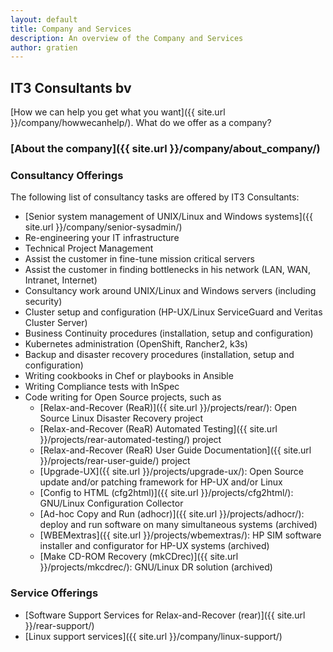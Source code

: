 ```yaml
---
layout: default
title: Company and Services
description: An overview of the Company and Services
author: gratien
---
```


## IT3 Consultants bv

[How we can help you get what you want]({{ site.url }}/company/howwecanhelp/).
What do we offer as a company?

### [About the company]({{ site.url }}/company/about_company/)

### Consultancy Offerings

The following list of consultancy tasks are offered by IT3 Consultants:

 * [Senior system management of UNIX/Linux and Windows systems]({{ site.url }}/company/senior-sysadmin/)
 * Re-engineering your IT infrastructure
 * Technical Project Management
 * Assist the customer in fine-tune mission critical servers
 * Assist the customer in finding bottlenecks in his network (LAN, WAN, Intranet, Internet)
 * Consultancy work around UNIX/Linux and Windows servers (including security)
 * Cluster setup and configuration (HP-UX/Linux ServiceGuard and Veritas Cluster Server)
 * Business Continuity procedures (installation, setup and configuration)
 * Kubernetes administration (OpenShift, Rancher2, k3s)
 * Backup and disaster recovery procedures (installation, setup and configuration)
 * Writing cookbooks in Chef or playbooks in Ansible
 * Writing Compliance tests with InSpec
 * Code writing for Open Source projects, such as
   - [Relax-and-Recover (ReaR)]({{ site.url }}/projects/rear/): Open Source Linux Disaster Recovery project
   - [Relax-and-Recover (ReaR) Automated Testing]({{ site.url }}/projects/rear-automated-testing/) project 
   - [Relax-and-Recover (ReaR) User Guide Documentation]({{ site.url }}/projects/rear-user-guide/) project
   - [Upgrade-UX]({{ site.url }}/projects/upgrade-ux/): Open Source update and/or patching framework for HP-UX and/or Linux
   - [Config to HTML (cfg2html)]({{ site.url }}/projects/cfg2html/): GNU/Linux Configuration Collector
   - [Ad-hoc Copy and Run (adhocr)]({{ site.url }}/projects/adhocr/): deploy and run software on many simultaneous systems (archived)
   - [WBEMextras]({{ site.url }}/projects/wbemextras/): HP SIM software installer and configurator for HP-UX systems (archived)
   - [Make CD-ROM Recovery (mkCDrec)]({{ site.url }}/projects/mkcdrec/): GNU/Linux DR solution (archived)

### Service Offerings

 * [Software Support Services for Relax-and-Recover (rear)]({{ site.url }}/rear-support/)
 * [Linux support services]({{ site.url }}/company/linux-support/)

